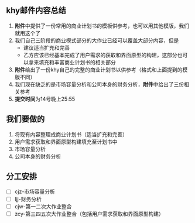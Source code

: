 ## khy邮件内容总结

1. **附件**中提供了一份常用的商业计划书的模板供参考，也可以用其他模版，我们就用这个了
2. 我们自己三阶段的商业模式部分的大作业已经可以覆盖大部分内容，但是
   - 建议适当扩充和完善
   - 乙方应该已经基本完成了用户需求的获取和界面原型的构建，这部分也可以拿来填充和丰富商业计划书的相关部分
3. **附件**给出了一份khy自己的完整的商业计划书以供参考（格式和上面提到的模版不同）
4. 我们现在缺乏的是市场容量分析和公司本身的财务分析，**附件**中给出了三份相关参考
5. **提交时间**为14号晚上25:55

## 我们要做的

1. 将现有内容整理成商业计划书（适当扩充和完善）
2. 用户需求获取和界面原型构建填充至计划书中
3. 市场容量分析
4. 公司本身的财务分析

## 分工安排

- [ ] cjz-市场容量分析
- [ ] ljj-财务分析
- [ ] cjw-第一二次大作业整合
- [ ] zcy-第三四五次大作业整合（包括用户需求获取和界面原型构建）